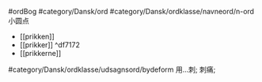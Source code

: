 #ordBog #category/Dansk/ord
#category/Dansk/ordklasse/navneord/n-ord 小圆点
- [[prikken]]
- [[prikker]] ^df7172
- [[prikkerne]]

#category/Dansk/ordklasse/udsagnsord/bydeform 用...刺; 刺痛;


